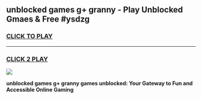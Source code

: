 
## unblocked games g+ granny - Play Unblocked Gmaes & Free #ysdzg
<h3>
<a href="https://news.freeplayer.one?title=unblocked_games_g+_granny&ref=24F">CLICK TO PLAY</a></h3>
<hr>

<h3>
<a href="https://news.freeplayer.one?title=unblocked_games_g+_granny&ref=24F">CLICK 2 PLAY</a>
  
</h3>

<a href="https://news.freeplayer.one?title=unblocked_games_g+_granny&ref=24F/"><img src="https://clearcache.store/games.png"></a>


**unblocked games g+ granny games unblocked: Your Gateway to Fun and Accessible Online Gaming**
